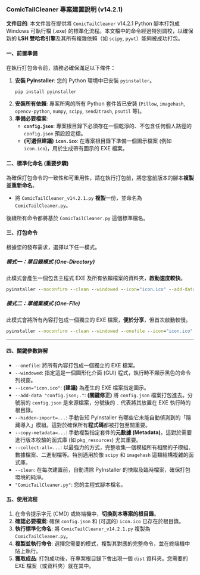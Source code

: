 ### **ComicTailCleaner 專案建置說明 (v14.2.1)**

**文件目的**: 本文件旨在提供將 `ComicTailCleaner` v14.2.1 Python 腳本打包成 Windows 可執行檔 (.exe) 的標準化流程。本文檔中的命令經過特別調校，以確保新的 **LSH 雙哈希引擎**及其所有複雜依賴（如 `scipy`, `pywt`）能夠被成功打包。

#### **一、前置準備**

在執行打包命令前，請務必確保滿足以下條件：

1.  **安裝 PyInstaller**: 您的 Python 環境中已安裝 `pyinstaller`。
    ```cmd
    pip install pyinstaller
    ```
2.  **安裝所有依賴**: 專案所需的所有 Python 套件皆已安裝 (`Pillow`, `imagehash`, `opencv-python`, `numpy`, `scipy`, `send2trash`, `psutil` 等)。
3.  **準備必要檔案**:
    *   **`config.json`**: 專案根目錄下必須存在一個乾淨的、不包含任何個人路徑的 `config.json` 預設設定檔。
    *   **(可選但建議)** **`icon.ico`**: 在專案根目錄下準備一個圖示檔案 (例如 `icon.ico`)，用於生成帶有圖示的 EXE 檔案。

#### **二、標準化命名 (重要步驟)**

為確保打包命令的一致性和可重用性，請在執行打包前，將您當前版本的腳本**複製並重新命名**。

*   將 `ComicTailCleaner_v14.2.1.py` **複製**一份，並命名為 `ComicTailCleaner.py`。

後續所有命令都將基於 `ComicTailCleaner.py` 這個標準檔名。

#### **三、打包命令**

根據您的發布需求，選擇以下任一模式。

##### **模式一：單目錄模式 (One-Directory)**
此模式會產生一個包含主程式 EXE 及所有依賴檔案的資料夾，**啟動速度較快**。

```cmd
pyinstaller --noconfirm --clean --windowed --icon="icon.ico" --add-data "config.json;." --hidden-import=psutil --copy-metadata=psutil --hidden-import=Pillow --hidden-import=imagehash --hidden-import=send2trash --hidden-import=cv2 --hidden-import=numpy --hidden-import=scipy --hidden-import=six --hidden-import=pywt --copy-metadata=Pillow --copy-metadata=imagehash --copy-metadata=send2trash --copy-metadata=opencv-python --copy-metadata=numpy --copy-metadata=scipy --copy-metadata=six --copy-metadata=PyWavelets --collect-all=imagehash --collect-all=scipy "ComicTailCleaner.py"
```

##### **模式二：單檔案模式 (One-File)**
此模式會將所有內容打包成一個獨立的 EXE 檔案，**便於分享**，但首次啟動較慢。

```cmd
pyinstaller --noconfirm --clean --windowed --onefile --icon="icon.ico" --add-data "config.json;." --hidden-import=psutil --copy-metadata=psutil --hidden-import=Pillow --hidden-import=imagehash --hidden-import=send2trash --hidden-import=cv2 --hidden-import=numpy --hidden-import=scipy --hidden-import=six --hidden-import=pywt --copy-metadata=Pillow --copy-metadata=imagehash --copy-metadata=send2trash --copy-metadata=opencv-python --copy-metadata=numpy --copy-metadata=scipy --copy-metadata=six --copy-metadata=PyWavelets --collect-all=imagehash --collect-all=scipy "ComicTailCleaner.py"
```

---

#### **四、關鍵參數詳解**

*   `--onefile`: 將所有內容打包成一個獨立的 EXE 檔案。
*   `--windowed`: 指定這是一個圖形化介面 (GUI) 程式，執行時不顯示黑色的命令列視窗。
*   `--icon="icon.ico"`: **(建議)** 為產生的 EXE 檔案指定圖示。
*   `--add-data "config.json;."`: **(關鍵修正)** 將 `config.json` 檔案打包進去。分號前的 `config.json` 是來源檔案，分號後的 `.` 代表將其放置在 EXE 執行時的根目錄。
*   `--hidden-import=...`: 手動告知 PyInstaller 有哪些它未能自動偵測到的「隱藏導入」模組。這對於確保所有**程式碼**都被打包至關重要。
*   `--copy-metadata=...`: 手動複製指定套件的**元數據 (Metadata)**。這對於需要進行版本校驗的函式庫 (如 `pkg_resources`) 尤其重要。
*   `--collect-all=...`: 以最強力的方式，完整收集一個模組所有相關的子模組、數據檔案、二進制檔等。特別適用於像 `scipy` 和 `imagehash` 這類結構複雜的函式庫。
*   `--clean`: 在每次建置前，自動清除 PyInstaller 的快取及臨時檔案，確保打包環境的純淨。
*   `"ComicTailCleaner.py"`: 您的主程式腳本檔名。

#### **五、使用流程**

1.  在命令提示字元 (CMD) 或終端機中，**切換到本專案的根目錄**。
2.  **確認必要檔案**: 確保 `config.json` 和 (可選的) `icon.ico` 已存在於根目錄。
3.  **執行標準化命名**: 將 `ComicTailCleaner_v14.2.1.py` 複製為 `ComicTailCleaner.py`。
4.  **複製並執行命令**: 選擇您需要的模式，複製其對應的完整命令，並在終端機中貼上執行。
5.  **獲取成品**: 打包成功後，在專案根目錄下會出現一個 `dist` 資料夾。您需要的 EXE 檔案（或資料夾）就在其中。